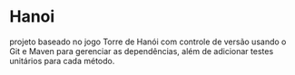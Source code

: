 # Hanoi
projeto baseado no jogo Torre de Hanói com controle de versão usando o Git e Maven para gerenciar as dependências, além de adicionar testes unitários para cada método.
